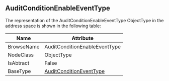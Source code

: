 <!-- objecttype -->
## AuditConditionEnableEventType
  
The representation of the AuditConditionEnableEventType ObjectType in the address space is shown in the following table:  

|Name|Attribute|
|---|---|
|BrowseName|AuditConditionEnableEventType|
|NodeClass|ObjectType|
|IsAbtract|False|
|BaseType|[AuditConditionEventType](../../../Part9/ObjectTypes/AuditConditionEventType/readme.md)|

